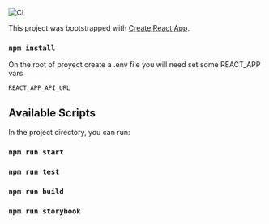 ![CI](https://github.com/Z-Devs-platzi/frontend/workflows/CI/badge.svg)

This project was bootstrapped with [Create React App](https://github.com/facebook/create-react-app).

### `npm install`

On the root of proyect create a .env file
you will need set some REACT_APP vars

`REACT_APP_API_URL`

## Available Scripts

In the project directory, you can run:

### `npm run start`

### `npm run test`

### `npm run build`

### `npm run storybook`
